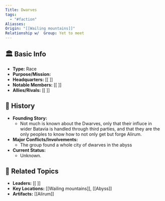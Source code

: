```yaml
---
Title: Dwarves
tags:
  - "#faction"
Aliasses: 
Origin: "[[Wailing mountains]]"
Relationship w/  Group: Yet to meet
---
```


## 🏛️ Basic Info
- **Type:** Race
- **Purpose/Mission:**  
- **Headquarters:** [[ ]]  
- **Notable Members:** [[ ]]  
- **Allies/Rivals:** [[ ]]  

## 📖 History
- **Founding Story:**  
	- Not much is known about the Dwarves, only that their influce in wider Batavia is handled through third parties, and that they are the only peoples to know how to  not only get but forge Alirum.
- **Major Conflicts/Involvements:**  
	- The group found a whole city of dwarves in the abyss
- **Current Status:**  
	- Unknown.

## 🔗 Related Topics
- **Leaders:** [[ ]]
- **Key Locations:** [[Wailing mountains]], [[Abyss]]
- **Artifacts:** [[Alirum]]